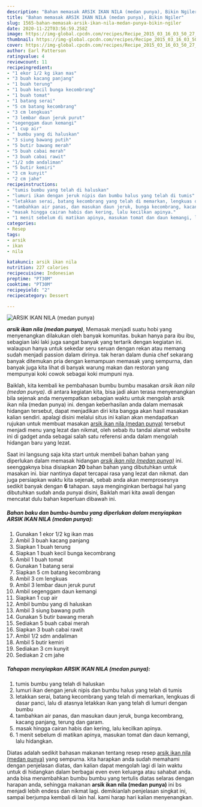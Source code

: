 ```yaml
---
description: "Bahan memasak ARSIK IKAN NILA (medan punya), Bikin Ngiler"
title: "Bahan memasak ARSIK IKAN NILA (medan punya), Bikin Ngiler"
slug: 1565-bahan-memasak-arsik-ikan-nila-medan-punya-bikin-ngiler
date: 2020-11-22T03:56:59.258Z
image: https://img-global.cpcdn.com/recipes/Recipe_2015_03_16_03_50_27_526_ad4de0b960664d8ce87b/751x532cq70/arsik-ikan-nila-medan-punya-foto-resep-utama.jpg
thumbnail: https://img-global.cpcdn.com/recipes/Recipe_2015_03_16_03_50_27_526_ad4de0b960664d8ce87b/751x532cq70/arsik-ikan-nila-medan-punya-foto-resep-utama.jpg
cover: https://img-global.cpcdn.com/recipes/Recipe_2015_03_16_03_50_27_526_ad4de0b960664d8ce87b/751x532cq70/arsik-ikan-nila-medan-punya-foto-resep-utama.jpg
author: Earl Patterson
ratingvalue: 4
reviewcount: 11
recipeingredient:
- "1 ekor 1/2 kg ikan mas"
- "3 buah kacang panjang"
- "1 buah terung"
- "1 buah kecil bunga kecombrang"
- "1 buah tomat"
- "1 batang serai"
- "5 cm batang kecombrang"
- "3 cm lengkuas"
- "3 lembar daun jeruk purut"
- "segenggam daun kemangi"
- "1 cup air"
- " bumbu yang di haluskan"
- "3 siung bawang putih"
- "5 butir bawang merah"
- "5 buah cabai merah"
- "3 buah cabai rawit"
- "1/2 sdm andaliman"
- "5 butir kemiri"
- "3 cm kunyit"
- "2 cm jahe"
recipeinstructions:
- "tumis bumbu yang telah di haluskan"
- "lumuri ikan dengan jeruk nipis dan bumbu halus yang telah di tumis"
- "letakkan serai, batang kecombrang yang telah di memarkan, lengkuas di dasar panci, lalu di atasnya letakkan ikan yang telah di lumuri dengan bumbu"
- "tambahkan air panas, dan masukan daun jeruk, bunga kecombrang, kacang panjang, terung dan garam."
- "masak hingga cairan habis dan kering, lalu kecilkan apinya."
- "1 menit sebelum di matikan apinya, masukan tomat dan daun kemangi, lalu hidangkan."
categories:
- Resep
tags:
- arsik
- ikan
- nila

katakunci: arsik ikan nila 
nutrition: 227 calories
recipecuisine: Indonesian
preptime: "PT30M"
cooktime: "PT30M"
recipeyield: "2"
recipecategory: Dessert

---
```



![ARSIK IKAN NILA (medan punya)](https://img-global.cpcdn.com/recipes/Recipe_2015_03_16_03_50_27_526_ad4de0b960664d8ce87b/751x532cq70/arsik-ikan-nila-medan-punya-foto-resep-utama.jpg)

<b><i>arsik ikan nila (medan punya)</i></b>, Memasak menjadi suatu hobi yang menyenangkan dilakukan oleh banyak komunitas. bukan hanya para ibu ibu, sebagian laki laki juga sangat banyak yang tertarik dengan kegiatan ini. walaupun hanya untuk sekedar seru seruan dengan rekan atau memang sudah menjadi passion dalam dirinya. tak heran dalam dunia chef sekarang banyak ditemukan pria dengan kemampuan memasak yang sempurna, dan banyak juga kita lihat di banyak warung makan dan restoran yang mempunyai koki cowok sebagai koki mumpuni nya.



Baiklah, kita kembali ke pembahasan bumbu bumbu masakan <i>arsik ikan nila (medan punya)</i>. di antara kegiatan kita, bisa jadi akan terasa menyenangkan bila sejenak anda menyempatkan sebagian waktu untuk mengolah arsik ikan nila (medan punya) ini. dengan keberhasilan anda dalam memasak hidangan tersebut, dapat menjadikan diri kita bangga akan hasil masakan kalian sendiri. apalagi disini melalui situs ini kalian akan mendapatkan rujukan untuk membuat masakan <u>arsik ikan nila (medan punya)</u> tersebut menjadi menu yang lezat dan nikmat, oleh sebab itu tandai alamat website ini di gadget anda sebagai salah satu referensi anda dalam mengolah hidangan baru yang lezat.


Saat ini langsung saja kita start untuk membeli bahan bahan yang diperlukan dalam memasak hidangan <u><i>arsik ikan nila (medan punya)</i></u> ini. seenggaknya bisa disiapkan <b>20</b> bahan bahan yang dibutuhkan untuk masakan ini. biar nantinya dapat tercapai rasa yang lezat dan nikmat. dan juga persiapkan waktu kita sejenak, sebab anda akan memprosesnya sedikit banyak dengan <b>6</b> tahapan. saya menginginkan berbagai hal yang dibutuhkan sudah anda punyai disini, Baiklah mari kita awali dengan mencatat dulu bahan keperluan dibawah ini.

<!--inarticleads1-->

##### Bahan baku dan bumbu-bumbu yang diperlukan dalam menyiapkan ARSIK IKAN NILA (medan punya):

1. Gunakan 1 ekor 1/2 kg ikan mas
1. Ambil 3 buah kacang panjang
1. Siapkan 1 buah terung
1. Siapkan 1 buah kecil bunga kecombrang
1. Ambil 1 buah tomat
1. Gunakan 1 batang serai
1. Siapkan 5 cm batang kecombrang
1. Ambil 3 cm lengkuas
1. Ambil 3 lembar daun jeruk purut
1. Ambil segenggam daun kemangi
1. Siapkan 1 cup air
1. Ambil  bumbu yang di haluskan
1. Ambil 3 siung bawang putih
1. Gunakan 5 butir bawang merah
1. Sediakan 5 buah cabai merah
1. Siapkan 3 buah cabai rawit
1. Ambil 1/2 sdm andaliman
1. Ambil 5 butir kemiri
1. Sediakan 3 cm kunyit
1. Sediakan 2 cm jahe




<!--inarticleads2-->

##### Tahapan menyiapkan ARSIK IKAN NILA (medan punya):

1. tumis bumbu yang telah di haluskan
1. lumuri ikan dengan jeruk nipis dan bumbu halus yang telah di tumis
1. letakkan serai, batang kecombrang yang telah di memarkan, lengkuas di dasar panci, lalu di atasnya letakkan ikan yang telah di lumuri dengan bumbu
1. tambahkan air panas, dan masukan daun jeruk, bunga kecombrang, kacang panjang, terung dan garam.
1. masak hingga cairan habis dan kering, lalu kecilkan apinya.
1. 1 menit sebelum di matikan apinya, masukan tomat dan daun kemangi, lalu hidangkan.




Diatas adalah sedikit bahasan makanan tentang resep resep <u>arsik ikan nila (medan punya)</u> yang sempurna. kita harapkan anda sudah memahami dengan penjelasan diatas, dan kalian dapat mengolah lagi di lain waktu untuk di hidangkan dalam berbagai even even keluarga atau sahabat anda. anda bisa menambahkan bumbu bumbu yang tertulis diatas selaras dengan harapan anda, sehingga makanan <b>arsik ikan nila (medan punya)</b> ini bs menjadi lebih endess dan nikmat lagi. demikianlah penjelasan singkat ini, sampai berjumpa kembali di lain hal. kami harap hari kalian menyenangkan.
